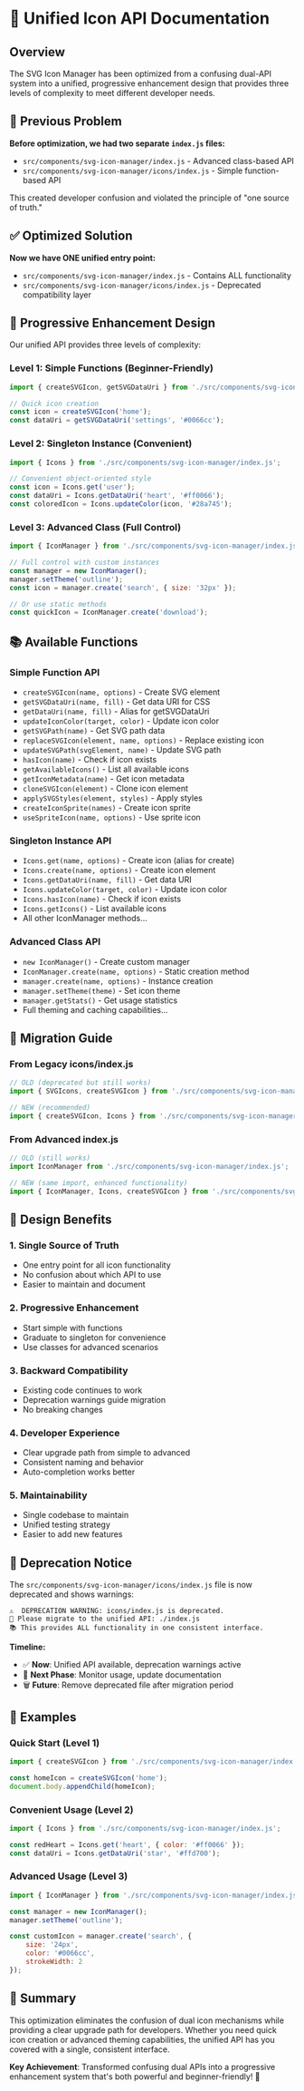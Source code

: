 # 🎯 Unified Icon API Documentation

## Overview

The SVG Icon Manager has been optimized from a confusing dual-API system into a unified, progressive enhancement design that provides three levels of complexity to meet different developer needs.

## 🚫 Previous Problem

**Before optimization, we had two separate `index.js` files:**
- `src/components/svg-icon-manager/index.js` - Advanced class-based API
- `src/components/svg-icon-manager/icons/index.js` - Simple function-based API

This created developer confusion and violated the principle of "one source of truth."

## ✅ Optimized Solution

**Now we have ONE unified entry point:**
- `src/components/svg-icon-manager/index.js` - Contains ALL functionality
- `src/components/svg-icon-manager/icons/index.js` - Deprecated compatibility layer

## 🎨 Progressive Enhancement Design

Our unified API provides three levels of complexity:

### Level 1: Simple Functions (Beginner-Friendly)
```javascript
import { createSVGIcon, getSVGDataUri } from './src/components/svg-icon-manager/index.js';

// Quick icon creation
const icon = createSVGIcon('home');
const dataUri = getSVGDataUri('settings', '#0066cc');
```

### Level 2: Singleton Instance (Convenient)
```javascript
import { Icons } from './src/components/svg-icon-manager/index.js';

// Convenient object-oriented style
const icon = Icons.get('user');
const dataUri = Icons.getDataUri('heart', '#ff0066');
const coloredIcon = Icons.updateColor(icon, '#28a745');
```

### Level 3: Advanced Class (Full Control)
```javascript
import { IconManager } from './src/components/svg-icon-manager/index.js';

// Full control with custom instances
const manager = new IconManager();
manager.setTheme('outline');
const icon = manager.create('search', { size: '32px' });

// Or use static methods
const quickIcon = IconManager.create('download');
```

## 📚 Available Functions

### Simple Function API
- `createSVGIcon(name, options)` - Create SVG element
- `getSVGDataUri(name, fill)` - Get data URI for CSS
- `getDataUri(name, fill)` - Alias for getSVGDataUri
- `updateIconColor(target, color)` - Update icon color
- `getSVGPath(name)` - Get SVG path data
- `replaceSVGIcon(element, name, options)` - Replace existing icon
- `updateSVGPath(svgElement, name)` - Update SVG path
- `hasIcon(name)` - Check if icon exists
- `getAvailableIcons()` - List all available icons
- `getIconMetadata(name)` - Get icon metadata
- `cloneSVGIcon(element)` - Clone icon element
- `applySVGStyles(element, styles)` - Apply styles
- `createIconSprite(names)` - Create icon sprite
- `useSpriteIcon(name, options)` - Use sprite icon

### Singleton Instance API
- `Icons.get(name, options)` - Create icon (alias for create)
- `Icons.create(name, options)` - Create icon element
- `Icons.getDataUri(name, fill)` - Get data URI
- `Icons.updateColor(target, color)` - Update icon color
- `Icons.hasIcon(name)` - Check if icon exists
- `Icons.getIcons()` - List available icons
- All other IconManager methods...

### Advanced Class API
- `new IconManager()` - Create custom manager
- `IconManager.create(name, options)` - Static creation method
- `manager.create(name, options)` - Instance creation
- `manager.setTheme(theme)` - Set icon theme
- `manager.getStats()` - Get usage statistics
- Full theming and caching capabilities...

## 🔄 Migration Guide

### From Legacy icons/index.js
```javascript
// OLD (deprecated but still works)
import { SVGIcons, createSVGIcon } from './src/components/svg-icon-manager/icons/index.js';

// NEW (recommended)
import { createSVGIcon, Icons } from './src/components/svg-icon-manager/index.js';
```

### From Advanced index.js
```javascript
// OLD (still works)
import IconManager from './src/components/svg-icon-manager/index.js';

// NEW (same import, enhanced functionality)
import { IconManager, Icons, createSVGIcon } from './src/components/svg-icon-manager/index.js';
```

## 🎯 Design Benefits

### 1. **Single Source of Truth**
- One entry point for all icon functionality
- No confusion about which API to use
- Easier to maintain and document

### 2. **Progressive Enhancement**
- Start simple with functions
- Graduate to singleton for convenience
- Use classes for advanced scenarios

### 3. **Backward Compatibility**
- Existing code continues to work
- Deprecation warnings guide migration
- No breaking changes

### 4. **Developer Experience**
- Clear upgrade path from simple to advanced
- Consistent naming and behavior
- Auto-completion works better

### 5. **Maintainability**
- Single codebase to maintain
- Unified testing strategy
- Easier to add new features

## 🚨 Deprecation Notice

The `src/components/svg-icon-manager/icons/index.js` file is now deprecated and shows warnings:

```
⚠️  DEPRECATION WARNING: icons/index.js is deprecated.
🔄 Please migrate to the unified API: ./index.js
📚 This provides ALL functionality in one consistent interface.
```

**Timeline:**
- ✅ **Now**: Unified API available, deprecation warnings active
- 🔄 **Next Phase**: Monitor usage, update documentation
- 🗑️ **Future**: Remove deprecated file after migration period

## 📖 Examples

### Quick Start (Level 1)
```javascript
import { createSVGIcon } from './src/components/svg-icon-manager/index.js';

const homeIcon = createSVGIcon('home');
document.body.appendChild(homeIcon);
```

### Convenient Usage (Level 2)
```javascript
import { Icons } from './src/components/svg-icon-manager/index.js';

const redHeart = Icons.get('heart', { color: '#ff0066' });
const dataUri = Icons.getDataUri('star', '#ffd700');
```

### Advanced Usage (Level 3)
```javascript
import { IconManager } from './src/components/svg-icon-manager/index.js';

const manager = new IconManager();
manager.setTheme('outline');

const customIcon = manager.create('search', {
    size: '24px',
    color: '#0066cc',
    strokeWidth: 2
});
```

## 🎉 Summary

This optimization eliminates the confusion of dual icon mechanisms while providing a clear upgrade path for developers. Whether you need quick icon creation or advanced theming capabilities, the unified API has you covered with a single, consistent interface.

**Key Achievement**: Transformed confusing dual APIs into a progressive enhancement system that's both powerful and beginner-friendly! 🚀

